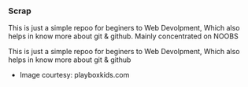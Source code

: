 ### Scrap

This is just a simple repoo for beginers to Web Devolpment, Which also helps in know more about git & github. Mainly concentrated on NOOBS

This is just a simple repoo for beginers to Web Devolpment,
Which also helps in know more about git & github

* Image courtesy: playboxkids.com
